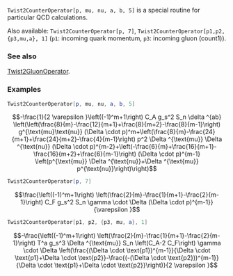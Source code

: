 `Twist2CounterOperator[p, mu, nu, a, b, 5]` is a special routine for particular QCD calculations.

Also available: `Twist2CounterOperator[p, 7]`, `Twist2CounterOperator[p1,p2,{p3,mu,a}, 1]` (`p1`: incoming quark momentum, `p3`: incoming gluon (count1)).

### See also

[Twist2GluonOperator](Twist2GluonOperator).

### Examples

```mathematica
Twist2CounterOperator[p, mu, nu, a, b, 5]
```

$$-\frac{1}{2 \varepsilon }\left((-1)^m+1\right) C_A g_s^2 S_n \delta ^{ab} \left(\left(\frac{8}{m}-\frac{12}{m+1}+\frac{8}{m+2}-\frac{8}{m-1}\right) g^{\text{mu}\text{nu}} (\Delta \cdot p)^m+\left(\frac{8}{m}-\frac{24}{m+1}+\frac{24}{m+2}-\frac{4}{m-1}\right) p^2 \Delta ^{\text{mu}} \Delta ^{\text{nu}} (\Delta \cdot p)^{m-2}+\left(-\frac{6}{m}+\frac{16}{m+1}-\frac{16}{m+2}+\frac{6}{m-1}\right) (\Delta \cdot p)^{m-1} \left(p^{\text{mu}} \Delta ^{\text{nu}}+\Delta ^{\text{mu}} p^{\text{nu}}\right)\right)$$

```mathematica
Twist2CounterOperator[p, 7]
```

$$\frac{\left((-1)^m+1\right) \left(\frac{2}{m}-\frac{1}{m+1}-\frac{2}{m-1}\right) C_F g_s^2 S_n \gamma \cdot \Delta  (\Delta \cdot p)^{m-1}}{\varepsilon }$$

```mathematica
Twist2CounterOperator[p1, p2, {p3, mu, a}, 1]
```

$$-\frac{\left((-1)^m+1\right) \left(\frac{2}{m}-\frac{1}{m+1}-\frac{2}{m-1}\right) T^a g_s^3 \Delta ^{\text{mu}} S_n \left(C_A-2 C_F\right) \gamma \cdot \Delta  \left(\frac{(\Delta \cdot \text{p1})^{m-1}}{\Delta \cdot \text{p1}+\Delta \cdot \text{p2}}-\frac{(-(\Delta \cdot \text{p2}))^{m-1}}{\Delta \cdot \text{p1}+\Delta \cdot \text{p2}}\right)}{2 \varepsilon }$$